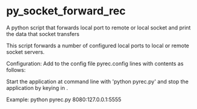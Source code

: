 # py_socket_forward_rec
A python script that forwards local port to remote or local socket and print the data that socket transfers

This script forwards a number of configured local ports
to local or remote socket servers.

Configuration:
Add to the config file pyrec.config lines with
contents as follows:
  <local incoming port> <dest hostname> <dest port>

Start the application at command line with 'python pyrec.py'
and stop the application by keying in <ctrl-c>.

Example: python pyrec.py 8080:127.0.0.1:5555

